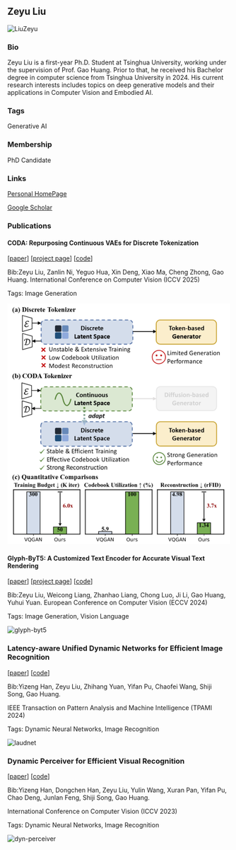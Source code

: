 ## Zeyu Liu

![LiuZeyu](assets/photo.JPG)

### Bio

Zeyu Liu is a first-year Ph.D. Student at Tsinghua University, working under the supervision of Prof. Gao Huang. Prior to that, he received his Bachelor degree in computer science from Tsinghua University in 2024. His current research interests includes topics on deep generative models and their applications in Computer Vision and Embodied AI.

### Tags

Generative AI

### Membership

PhD Candidate

### Links

<a href="https://lzy-tony.github.io/">Personal HomePage</a>

<a href="https://scholar.google.com/citations?user=55tpKaoAAAAJ">Google Scholar</a>

### Publications

#### CODA: Repurposing Continuous VAEs for Discrete Tokenization

[<a href="https://arxiv.org/abs/2503.17760">paper</a>]
[<a href="https://lzy-tony.github.io/coda/">project page</a>]
[<a href="https://github.com/LeapLabTHU/CODA">code</a>]

Bib:Zeyu Liu, Zanlin Ni, Yeguo Hua, Xin Deng, Xiao Ma, Cheng Zhong, Gao Huang.
International Conference on Computer Vision (ICCV 2025)

Tags: Image Generation

![coda](./assets/coda.png)

#### Glyph-ByT5: A Customized Text Encoder for Accurate Visual Text Rendering

[<a href="https://arxiv.org/abs/2403.09622v2">paper</a>]
[<a href="https://glyph-byt5.github.io/">project page</a>]
[<a href="https://github.com/AIGText/Glyph-ByT5">code</a>]

Bib:Zeyu Liu, Weicong Liang, Zhanhao Liang, Chong Luo, Ji Li, Gao Huang, Yuhui Yuan.
European Conference on Computer Vision (ECCV 2024)

Tags: Image Generation, Vision Language

![glyph-byt5](./assets/glyph.png)

### Latency-aware Unified Dynamic Networks for Efficient Image Recognition

[<a href="https://arxiv.org/abs/2308.15949">paper</a>]
[<a href="https://github.com/LeapLabTHU/LAUDNet">code</a>]

Bib:Yizeng Han, Zeyu Liu, Zhihang Yuan, Yifan Pu, Chaofei Wang, Shiji Song, Gao Huang.

IEEE Transaction on Pattern Analysis and Machine Intelligence (TPAMI 2024)

Tags: Dynamic Neural Networks, Image Recognition

![laudnet](./assets/laudnet.png)

### Dynamic Perceiver for Efficient Visual Recognition

[<a href="https://arxiv.org/abs/2306.11248">paper</a>]
[<a href="https://github.com/LeapLabTHU/Dynamic_Perceiver">code</a>]

Bib:Yizeng Han, Dongchen Han, Zeyu Liu, Yulin Wang, Xuran Pan, Yifan Pu, Chao Deng, Junlan Feng, Shiji Song, Gao Huang.

International Conference on Computer Vision (ICCV 2023)

Tags: Dynamic Neural Networks, Image Recognition

![dyn-perceiver](./assets/dyn_perceiver.jpg)